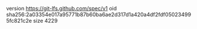 version https://git-lfs.github.com/spec/v1
oid sha256:2a03354e017a95771b87b60ba6ae2d317d1a420a4df2fdf050234995fc821c2e
size 4229
